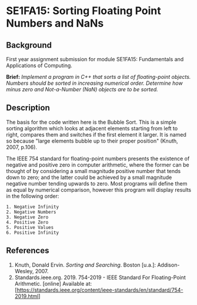 # SE1FA15: Sorting Floating Point Numbers and NaNs

## Background
First year assignment submission for module SE1FA15: Fundamentals and Applications of Computing.

**Brief:** _Implement a program in C++ that sorts a list of floating-point objects. Numbers should be sorted in increasing numerical order. Determine how minus zero and Not-a-Number (NaN) objects are to be sorted._

## Description
The basis for the code written here is the Bubble Sort. This is a simple sorting algorithm which looks at adjacent elements starting from left to right, compares them and switches if the first element it larger. It is named so because "large elements bubble up to their proper position" (Knuth, 2007, p.106).

The IEEE 754 standard for floating-point numbers presents the existence of negative and positive zero in computer arithmetic, where the former can be thought of by considering a small magnitude positive number that tends down to zero; and the latter could be achieved by a small magnitude negative number tending upwards to zero. Most programs will define them as equal by numerical comparison, however this program will display results in the following order:

```
1. Negative Infinity
2. Negative Numbers
3. Negative Zero
4. Positive Zero
5. Positive Values
6. Positive Infinity
```


## References
1. Knuth, Donald Ervin. _Sorting and Searching_. Boston [u.a.]: Addison-Wesley, 2007.
2. Standards.ieee.org. 2019. 754-2019 - IEEE Standard For Floating-Point Arithmetic. [online] Available at: [<https://standards.ieee.org/content/ieee-standards/en/standard/754-2019.html>]


